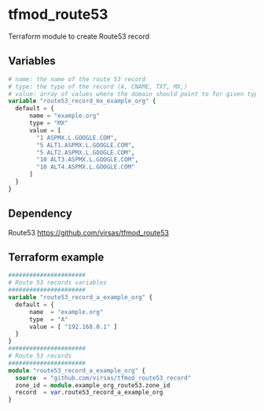 # tfmod_route53

Terraform module to create Route53 record

## Variables

``` terraform
# name: the name of the route 53 record
# type: the type of the record (A, CNAME, TXT, MX,)
# value: array of values where the domain should point to for given type
variable "route53_record_mx_example_org" { 
  default = { 
      name = "example.org"
      type = "MX"
      value = [ 
        "1 ASPMX.L.GOOGLE.COM",
        "5 ALT1.ASPMX.L.GOOGLE.COM",
        "5 ALT2.ASPMX.L.GOOGLE.COM",
        "10 ALT3.ASPMX.L.GOOGLE.COM",
        "10 ALT4.ASPMX.L.GOOGLE.COM"
      ]
  }
}
```

## Dependency

Route53 <https://github.com/virsas/tfmod_route53>

## Terraform example

``` terraform
######################
# Route 53 records variables
######################
variable "route53_record_a_example_org" { 
  default = { 
      name  = "example.org"
      type  = "A"
      value = [ "192.168.0.1" ]
  }
}
######################
# Route 53 records
######################
module "route53_record_a_example_org" {
  source  = "github.com/virsas/tfmod_route53_record"
  zone_id = module.example_org_route53.zone_id
  record  = var.route53_record_a_example_org
}
```
